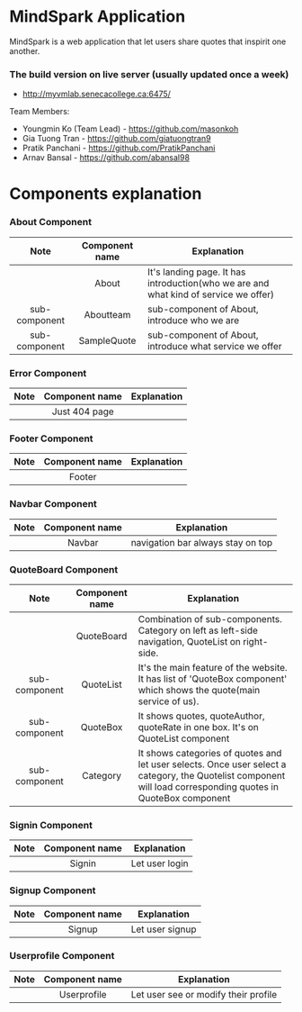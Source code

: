 # MindSpark Application

MindSpark is a web application that let users share quotes that inspirit one another.

### The build version on live server (usually updated once a week)
* http://myvmlab.senecacollege.ca:6475/


Team Members:
* Youngmin Ko (Team Lead) - https://github.com/masonkoh
* Gia Tuong Tran - https://github.com/giatuongtran9
* Pratik Panchani - https://github.com/PratikPanchani
* Arnav Bansal - https://github.com/abansal98

# Components explanation

### About Component
|Note| Component name        | Explanation           |
|:-------------:| :-------------: |-------------|
|| About      | It's landing page. It has introduction(who we are and what kind of service we offer) |
|sub-component| Aboutteam      | sub-component of About, introduce who we are |
|sub-component|SampleQuote|sub-component of About, introduce what service we offer|
### Error Component
|Note| Component name        | Explanation           |
|:-------------:| :-------------: |-------------|
||Just 404 page||
### Footer Component
|Note| Component name        | Explanation           |
|:-------------:| :-------------: |-------------|
||Footer||
### Navbar Component
|Note| Component name        | Explanation           |
|:-------------:| :-------------: |-------------|
||Navbar|navigation bar always stay on top|
### QuoteBoard Component
|Note| Component name        | Explanation           |
|:-------------:| :-------------: |-------------|
||QuoteBoard| Combination of sub-components. Category on left as left-side navigation, QuoteList on right-side.|
|sub-component|QuoteList|It's the main feature of the website. It has list of 'QuoteBox component' which shows the quote(main service of us).|
|sub-component|QuoteBox|It shows quotes, quoteAuthor, quoteRate in one box. It's on QuoteList component|
|sub-component|Category|It shows categories of quotes and let user selects. Once user select a category, the Quotelist component will load corresponding quotes in QuoteBox component|
### Signin Component
|Note| Component name        | Explanation           |
|:-------------:| :-------------: |-------------|
||Signin|Let user login |
### Signup Component
|Note| Component name        | Explanation           |
|:-------------:| :-------------: |-------------|
||Signup|Let user signup|
### Userprofile Component
|Note| Component name        | Explanation           |
|:-------------:| :-------------: |-------------|
||Userprofile|Let user see or modify their profile|




